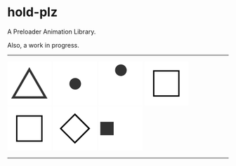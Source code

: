 hold-plz
========

A Preloader Animation Library.

Also, a work in progress.

***

<img src="img/loader1.gif" alt="loader1" />
<img src="img/loader2.gif" alt="loader2" />
<img src="img/loader3.gif" alt="loader3" />
<img src="img/loader4.gif" alt="loader4" />
<img src="img/loader4B.gif" alt="loader4B" />
<img src="img/loader5.gif" alt="loader5" />
<img src="img/loader6.gif" alt="loader5" />

***